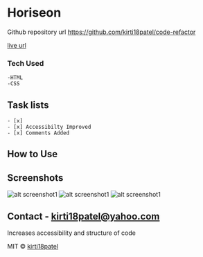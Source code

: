 # Horiseon

Github repository url https://github.com/kirti18patel/code-refactor

[live url](https://kirti18patel.github.io/code-refactor/)

### Tech Used
    -HTML
    -CSS

## Task lists
    - [x]
    - [x] Accessibilty Improved
    - [x] Comments Added
## How to Use
## Screenshots
![alt screenshot1]("assets/screenshots/after-code-refactor1.png")
![alt screenshot1]("assets/screenshots/after-code-refactor2.png")
![alt screenshot1]("assets/screenshots/after-code-refactor3.png")
## Contact - **kirti18patel@yahoo.com**


Increases accessibility and structure of code

MIT © [kirti18patel]()
